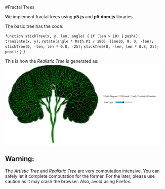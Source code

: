 #Fractal Trees

We implement fractal trees using **p5.js** and **p5.dom.js** libraries.

The basic tree has the code: 
 
`function stickTree(x, y, len, angle) {`
    `if (len > 10) {`
        `push();`
        `translate(x, y);`
        `rotate(angle * Math.PI / 180);`
        `line(0, 0, 0, -len);`
        `stickTree(0, -len, len * 0.8, -25);`
        `stickTree(0, -len, len * 0.8, 25);`
        `pop();`
    `}`
`}`

This is how the _Realistic Tree_ is generated as:
![](https://github.com/Amit-Roy/fractal-trees/blob/master/src/main/resources/example.jpg)

## Warning:
The _Artistic Tree_ and _Realistic Tree_ are very computation intensive. You can safely let it complete computation for the former. For the later, please use caution as it may crash the browser. Also, avoid using Firefox.
